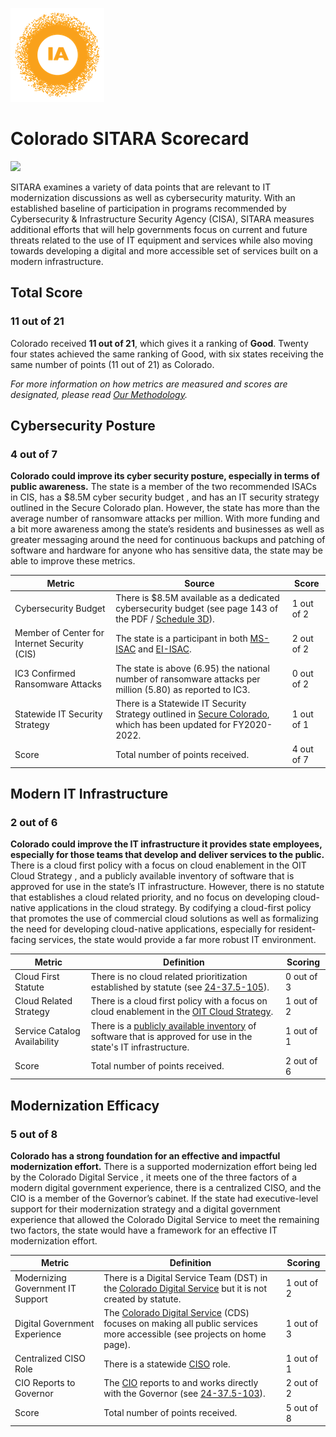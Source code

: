 ![image](https://github.com/internetassociation/SITARA/blob/main/Assets/IA_Mark.png)

# Colorado SITARA Scorecard

<img src="https://upload.wikimedia.org/wikipedia/commons/thumb/4/46/Flag_of_Colorado.svg/640px-Flag_of_Colorado.svg.png" width="100" />

SITARA examines a variety of data points that are relevant to IT modernization discussions as well as cybersecurity maturity. With an established baseline of participation in programs recommended by Cybersecurity & Infrastructure Security Agency (CISA), SITARA measures additional efforts that will help governments focus on current and future threats related to the use of IT equipment and services while also moving towards developing a digital and more accessible set of services built on a modern infrastructure.

## Total Score

### 11 out of 21

Colorado received **11 out of 21**, which gives it a ranking of **Good**. Twenty four states achieved the same ranking of Good, with six states receiving the same number of points (11 out of 21) as Colorado.

*For more information on how metrics are measured and scores are designated, please read [Our Methodology](https://github.com/internetassociation/SITARA/blob/main/Data/Individual-Data/Our-Methodology.md).*

## Cybersecurity Posture

### 4 out of 7

**Colorado could improve its cyber security posture, especially in terms of public awareness.** The state is a member of the two recommended ISACs in CIS, has a $8.5M cyber security budget , and has an IT security strategy outlined in the Secure Colorado plan. However, the state has more than the average number of ransomware attacks per million. With more funding and a bit more awareness among the state’s residents and businesses as well as greater messaging around the need for continuous backups and patching of software and hardware for anyone who has sensitive data, the state may be able to improve these metrics.

Metric | Source | Score
--- | --- | ---
Cybersecurity Budget | There is $8.5M available as a dedicated cybersecurity budget (see page 143 of the PDF / [Schedule 3D](https://drive.google.com/drive/u/0/folders/1IndwSUN__0PrIxcQfYRKpKXwa_XlLoAL)). | 1 out of 2
Member of Center for Internet Security (CIS) | The state is a participant in both [MS-ISAC](https://www.cisecurity.org/partners-state-government/) and [EI-ISAC](https://www.cisecurity.org/ei-isac/partners-ei-isac/). | 2 out of 2
IC3 Confirmed Ransomware Attacks | The state is above (6.95) the national number of ransomware attacks per million (5.80) as reported to IC3. | 0 out of 2
Statewide IT Security Strategy | There is a Statewide IT Security Strategy outlined in [Secure Colorado](http://oit.state.co.us/securecolorado), which has been updated for FY2020-2022. | 1 out of 1
Score | Total number of points received. | 4 out of 7

## Modern IT Infrastructure

### 2 out of 6

**Colorado could improve the IT infrastructure it provides state employees, especially for those teams that develop and deliver services to the public.** There is a cloud first policy with a focus on cloud enablement in the OIT Cloud Strategy , and a publicly available inventory of software that is approved for use in the state’s IT infrastructure. However, there is no statute that establishes a cloud related priority, and no focus on developing cloud-native applications in the cloud strategy. By codifying a cloud-first policy that promotes the use of commercial cloud solutions as well as formalizing the need for developing cloud-native applications, especially for resident-facing services, the state would provide a far more robust IT environment.

Metric | Definition | Scoring
--- | --- | ---
Cloud First Statute | There is no cloud related prioritization established by statute (see [24-37.5-105](https://advance.lexis.com/documentpage/?pdmfid=1000516&crid=6f7c9a9b-0377-491f-bf59-a866c5c0d225&config=014FJAAyNGJkY2Y4Zi1mNjgyLTRkN2YtYmE4OS03NTYzNzYzOTg0OGEKAFBvZENhdGFsb2d592qv2Kywlf8caKqYROP5&pddocfullpath=%2Fshared%2Fdocument%2Fstatutes-legislation%2Furn%3AcontentItem%3A61W9-XWN1-JKPJ-G3KX-00008-00&pdcontentcomponentid=234176&pdteaserkey=sr0&pditab=allpods&ecomp=L5w_kkk&earg=sr0&prid=f739fe86-829f-48da-98e0-6481a76b19d8)). | 0 out of 3
Cloud Related Strategy | There is a cloud first policy with a focus on cloud enablement in the [OIT Cloud Strategy](http://www.oit.state.co.us/cto/ea/cloud-and-mobile-strategy). | 1 out of 2
Service Catalog Availability | There is a [publicly available inventory](http://oit.state.co.us/cco/services/purchase-catalog) of software that is approved for use in the state's IT infrastructure. | 1 out of 1
Score | Total number of points received. | 2 out of 6

## Modernization Efficacy

### 5 out of 8

**Colorado has a strong foundation for an effective and impactful modernization effort.** There is a supported modernization effort being led by the Colorado Digital Service , it meets one of the three factors of a modern digital government experience, there is a centralized CISO, and the CIO is a member of the Governor’s cabinet. If the state had executive-level support for their modernization strategy and a digital government experience that allowed the Colorado Digital Service to meet the remaining two factors, the state would have a framework for an effective IT modernization effort.

Metric | Definition | Scoring
--- | --- | ---
Modernizing Government IT Support | There is a Digital Service Team (DST) in the [Colorado Digital Service](https://sites.google.com/state.co.us/coloradodigitalservice/home) but it is not created by statute. | 1 out of 2
Digital Government Experience | The [Colorado Digital Service](https://sites.google.com/state.co.us/coloradodigitalservice/home) (CDS) focuses on making all public services more accessible (see projects on home page). | 1 out of 3
Centralized CISO Role  | There is a statewide [CISO](http://oit.state.co.us/about/leadership/chief-information-security-officer) role. | 1 out of 1
CIO Reports to Governor | The [CIO](http://oit.state.co.us/cio-executive-director) reports to and works directly with the Governor (see [24-37.5-103](https://advance.lexis.com/documentpage/?pdmfid=1000516&crid=c25a4a6a-cf79-4258-9856-11fa34989bac&config=014FJAAyNGJkY2Y4Zi1mNjgyLTRkN2YtYmE4OS03NTYzNzYzOTg0OGEKAFBvZENhdGFsb2d592qv2Kywlf8caKqYROP5&pddocfullpath=%2Fshared%2Fdocument%2Fstatutes-legislation%2Furn%3AcontentItem%3A61W9-XX21-K054-G4K4-00008-00&pdcontentcomponentid=234176&pdteaserkey=sr0&pditab=allpods&ecomp=L5w_kkk&earg=sr0&prid=87b951da-7026-486a-b2e4-3081258cea92)). | 2 out of 2
Score | Total number of points received. | 5 out of 8